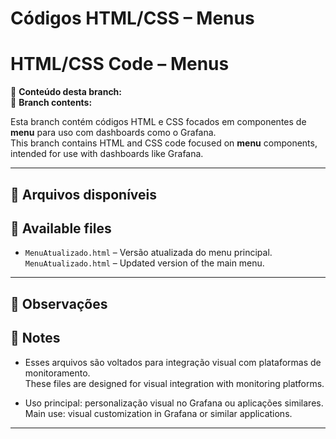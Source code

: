 # Códigos HTML/CSS – Menus  
# HTML/CSS Code – Menus

📂 **Conteúdo desta branch:**  
📂 **Branch contents:**

Esta branch contém códigos HTML e CSS focados em componentes de **menu** para uso com dashboards como o Grafana.  
This branch contains HTML and CSS code focused on **menu** components, intended for use with dashboards like Grafana.

---

## 🔧 Arquivos disponíveis  
## 🔧 Available files

- `MenuAtualizado.html` – Versão atualizada do menu principal.  
  `MenuAtualizado.html` – Updated version of the main menu.

---

## 📝 Observações  
## 📝 Notes

- Esses arquivos são voltados para integração visual com plataformas de monitoramento.  
  These files are designed for visual integration with monitoring platforms.

- Uso principal: personalização visual no Grafana ou aplicações similares.  
  Main use: visual customization in Grafana or similar applications.

---
